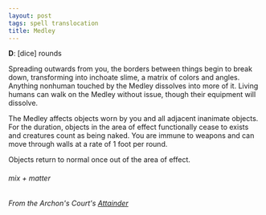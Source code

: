```yaml
---
layout: post
tags: spell translocation
title: Medley
---
```

**D**: [dice] rounds

Spreading outwards from you, the borders between things begin to break down, transforming into inchoate slime, a matrix of colors and angles. Anything nonhuman touched by the Medley dissolves into more of it. Living humans can walk on the Medley without issue, though their equipment will dissolve.

The Medley affects objects worn by you and all adjacent inanimate objects. For the duration, objects in the area of effect functionally cease to exists and creatures count as being naked. You are immune to weapons and can move through walls at a rate of 1 foot per round.

Objects return to normal once out of the area of effect.

###### mix + matter
###### From the Archon's Court's [Attainder](https://archons-court.blogspot.com/2023/05/musing-on-wreck-glog-class-attainder.html)
